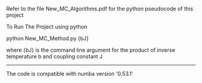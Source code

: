 Refer to the file New_MC_Algorithms.pdf for the python pseudocode of this project

To Run The Project using python 

python New_MC_Method.py {bJ}

where {bJ} is the command line argument for the product of inverse temperature b and coupling constant J 

----------------------
The code is compatible with numba version '0.53.1'


